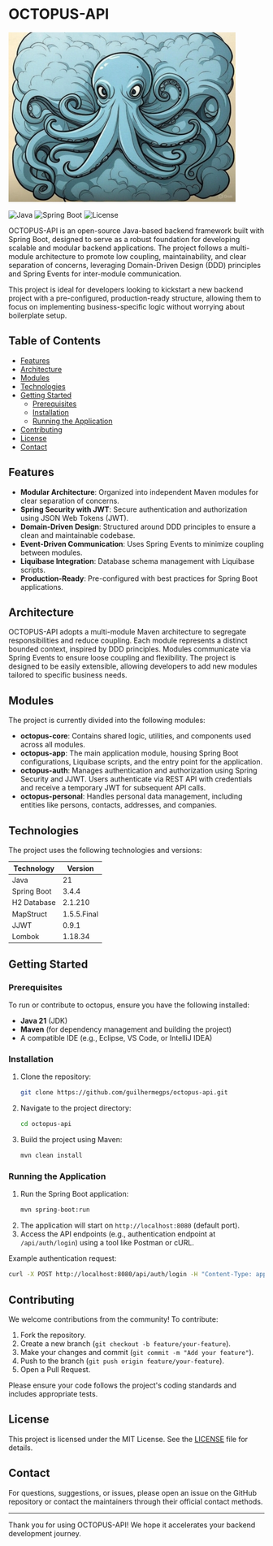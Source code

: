 # OCTOPUS-API

![Octopus-API Icon](https://github.com/guilhermegps/guilhermegps.github.io/blob/main/img/cthulhu.jpg)

![Java](https://img.shields.io/badge/Java-21-blue)
![Spring Boot](https://img.shields.io/badge/Spring%20Boot-3.4.4-green)
![License](https://img.shields.io/badge/License-MIT-yellow)

OCTOPUS-API is an open-source Java-based backend framework built with Spring Boot, designed to serve as a robust foundation for developing scalable and modular backend applications. The project follows a multi-module architecture to promote low coupling, maintainability, and clear separation of concerns, leveraging Domain-Driven Design (DDD) principles and Spring Events for inter-module communication.

This project is ideal for developers looking to kickstart a new backend project with a pre-configured, production-ready structure, allowing them to focus on implementing business-specific logic without worrying about boilerplate setup.

## Table of Contents
- [Features](#features)
- [Architecture](#architecture)
- [Modules](#modules)
- [Technologies](#technologies)
- [Getting Started](#getting-started)
  - [Prerequisites](#prerequisites)
  - [Installation](#installation)
  - [Running the Application](#running-the-application)
- [Contributing](#contributing)
- [License](#license)
- [Contact](#contact)

## Features
- **Modular Architecture**: Organized into independent Maven modules for clear separation of concerns.
- **Spring Security with JWT**: Secure authentication and authorization using JSON Web Tokens (JWT).
- **Domain-Driven Design**: Structured around DDD principles to ensure a clean and maintainable codebase.
- **Event-Driven Communication**: Uses Spring Events to minimize coupling between modules.
- **Liquibase Integration**: Database schema management with Liquibase scripts.
- **Production-Ready**: Pre-configured with best practices for Spring Boot applications.

## Architecture
OCTOPUS-API adopts a multi-module Maven architecture to segregate responsibilities and reduce coupling. Each module represents a distinct bounded context, inspired by DDD principles. Modules communicate via Spring Events to ensure loose coupling and flexibility. The project is designed to be easily extensible, allowing developers to add new modules tailored to specific business needs.

## Modules
The project is currently divided into the following modules:

- **octopus-core**: Contains shared logic, utilities, and components used across all modules.
- **octopus-app**: The main application module, housing Spring Boot configurations, Liquibase scripts, and the entry point for the application.
- **octopus-auth**: Manages authentication and authorization using Spring Security and JJWT. Users authenticate via REST API with credentials and receive a temporary JWT for subsequent API calls.
- **octopus-personal**: Handles personal data management, including entities like persons, contacts, addresses, and companies.

## Technologies
The project uses the following technologies and versions:

| Technology       | Version         |
|------------------|-----------------|
| Java             | 21              |
| Spring Boot      | 3.4.4           |
| H2 Database      | 2.1.210         |
| MapStruct        | 1.5.5.Final     |
| JJWT             | 0.9.1           |
| Lombok           | 1.18.34         |

## Getting Started

### Prerequisites
To run or contribute to octopus, ensure you have the following installed:
- **Java 21** (JDK)
- **Maven** (for dependency management and building the project)
- A compatible IDE (e.g., Eclipse, VS Code, or IntelliJ IDEA)

### Installation
1. Clone the repository:
   ```bash
   git clone https://github.com/guilhermegps/octopus-api.git
   ```
2. Navigate to the project directory:
   ```bash
   cd octopus-api
   ```
3. Build the project using Maven:
   ```bash
   mvn clean install
   ```

### Running the Application
1. Run the Spring Boot application:
   ```bash
   mvn spring-boot:run
   ```
2. The application will start on `http://localhost:8080` (default port).
3. Access the API endpoints (e.g., authentication endpoint at `/api/auth/login`) using a tool like Postman or cURL.

Example authentication request:
```bash
curl -X POST http://localhost:8080/api/auth/login -H "Content-Type: application/json" -d '{"username":"user","password":"pass"}'
```

## Contributing
We welcome contributions from the community! To contribute:
1. Fork the repository.
2. Create a new branch (`git checkout -b feature/your-feature`).
3. Make your changes and commit (`git commit -m "Add your feature"`).
4. Push to the branch (`git push origin feature/your-feature`).
5. Open a Pull Request.

Please ensure your code follows the project's coding standards and includes appropriate tests.

## License
This project is licensed under the MIT License. See the [LICENSE](LICENSE) file for details.

## Contact
For questions, suggestions, or issues, please open an issue on the GitHub repository or contact the maintainers through their official contact methods.

---

Thank you for using OCTOPUS-API! We hope it accelerates your backend development journey.
